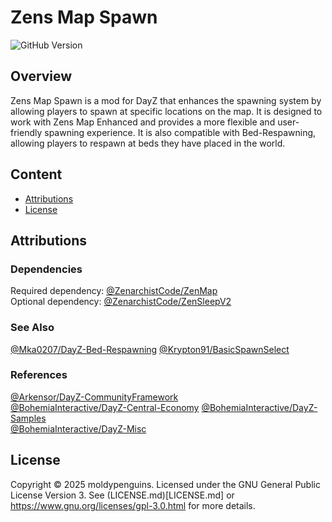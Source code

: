 # Zens Map Spawn  
![GitHub Version](https://img.shields.io/github/v/tag/moldypenguins/ZenMapSpawn?include_prereleases&sort=semver&style=for-the-badge&logo=github&label=version)


## Overview
Zens Map Spawn is a mod for DayZ that enhances the spawning system by allowing players to spawn at specific locations on the map. 
It is designed to work with Zens Map Enhanced and provides a more flexible and user-friendly spawning experience. 
It is also compatible with Bed-Respawning, allowing players to respawn at beds they have placed in the world.

## Content
- [Attributions](#attributions)
- [License](#license)


## Attributions

### Dependencies
Required dependency: [@ZenarchistCode/ZenMap](https://github.com/ZenarchistCode/ZenMap)  
Optional dependency: [@ZenarchistCode/ZenSleepV2](https://github.com/ZenarchistCode/ZenSleepV2)

### See Also
[@Mka0207/DayZ-Bed-Respawning](https://github.com/Mka0207/DayZ-Bed-Respawning)
[@Krypton91/BasicSpawnSelect](https://github.com/Krypton91/BasicSpawnSelect)  

### References
[@Arkensor/DayZ-CommunityFramework](https://github.com/Arkensor/DayZ-CommunityFramework)  
[@BohemiaInteractive/DayZ-Central-Economy](https://github.com/BohemiaInteractive/DayZ-Central-Economy)
[@BohemiaInteractive/DayZ-Samples](https://github.com/BohemiaInteractive/DayZ-Samples)  
[@BohemiaInteractive/DayZ-Misc](https://github.com/BohemiaInteractive/DayZ-Misc)  



## License
Copyright © 2025 moldypenguins.
Licensed under the GNU General Public License Version 3.
See (LICENSE.md)[LICENSE.md] or https://www.gnu.org/licenses/gpl-3.0.html for more details.
